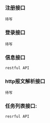 ###  注册接口
```
待写
```
### 登录接口
```
待写
```
### 信息接口
```
restful API
```
### http报文解析接口
```
待写
```
### 任务列表接口:
```
resrful API
```

